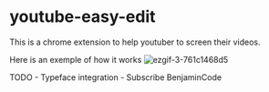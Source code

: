 # youtube-easy-edit
This is a chrome extension to help youtuber to screen their videos.

Here is an exemple of how it works
![ezgif-3-761c1468d5](https://user-images.githubusercontent.com/18116873/174439944-e6af119e-a37c-4735-87e3-b98af3a73086.gif)



TODO - Typeface integration - Subscribe BenjaminCode
